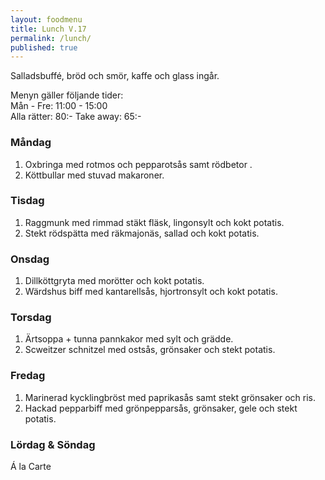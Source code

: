 ```yaml
---
layout: foodmenu
title: Lunch V.17
permalink: /lunch/
published: true
---
```

Salladsbuffé, bröd och smör, kaffe och glass ingår.

Menyn gäller följande tider:  
Mån - Fre: 11:00 - 15:00  
Alla rätter: 80:- Take away: 65:-

### Måndag

1. Oxbringa med rotmos och pepparotsås samt rödbetor .
2. Köttbullar med stuvad makaroner.

### Tisdag

1. Raggmunk med rimmad stäkt fläsk, lingonsylt och kokt potatis.
2. Stekt rödspätta med räkmajonäs, sallad och kokt potatis. 

### Onsdag

1. Dillköttgryta med morötter och kokt potatis.
2. Wärdshus biff med kantarellsås, hjortronsylt och kokt potatis.

### Torsdag

1. Ärtsoppa + tunna pannkakor med sylt och grädde.
2. Scweitzer schnitzel med ostsås, grönsaker och stekt potatis.

### Fredag

1. Marinerad kycklingbröst med paprikasås samt stekt grönsaker och ris.
2. Hackad pepparbiff med grönpepparsås, grönsaker, gele och stekt potatis.


### Lördag & Söndag

Á la Carte
